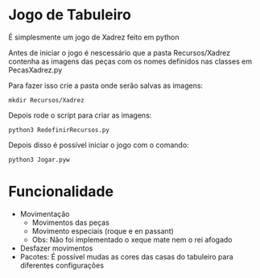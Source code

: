 # Jogo de Tabuleiro
É simplesmente um jogo de Xadrez feito em python

Antes de iniciar o jogo
é nescessário que a pasta Recursos/Xadrez
contenha as imagens das peças
com os nomes definidos nas classes em PecasXadrez.py

Para fazer isso crie a pasta onde serão salvas as imagens:

```
mkdir Recursos/Xadrez
```

Depois rode o script para criar as imagens:
```
python3 RedefinirRecursos.py
```


Depois disso é possível iniciar o jogo com o comando:
```
python3 Jogar.pyw
```

# Funcionalidade
- Movimentação
  - Movimentos das peças
  - Movimento especiais (roque e en passant)
  - Obs: Não foi implementado o xeque mate nem o rei afogado
- Desfazer movimentos
- Pacotes: É possível mudas as cores das casas
  do tabuleiro para diferentes configurações
